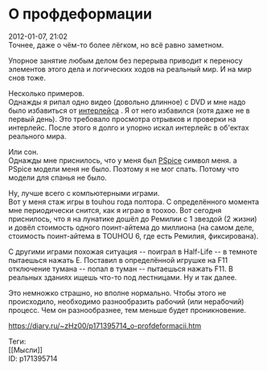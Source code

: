 О профдеформации
=================

   
 2012-01-07, 21:02   
  Точнее, даже о чём-то более лёгком, но всё равно заметном.   
   
 Упорное занятие любым делом без перерыва приводит к переносу элементов этого дела и логических ходов на реальный мир. И на мир снов тоже.   
   
 Несколько примеров.   
 Однажды я рипал одно видео (довольно длинное) с DVD и мне надо было избавиться от  [интерлейса](https://ru.wikipedia.org/wiki/Интерлейс)  . Я от него избавился (хотя даже не в первый день). Это требовало просмотра отрывков и проверки на интерлейс. После этого я долго и упорно искал интерлейс в об'ектах реального мира.   
   
 Или сон.   
 Однажды мне приснилось, что у меня был  [PSpice](https://ru.wikipedia.org/wiki/PSpice)  символ меня. а PSpice модели меня не было. Поэтому я не мог спать. Потому что модели для спанья не было.   
   
 Ну, лучше всего с компьютерными играми.   
 Вот у меня стаж игры в touhou года полтора. С определённого момента мне периодически снится, как я играю в тоохоо. Вот сегодня приснилось, что я на лунатике дошёл до Ремилии с 1 звездой (2 жизни) и довёл стоимость одного поинт-айтема до миллиона (на самом деле, стоимость поинт-айтема в TOUHOU 6, где есть Ремилия, фиксирована).   
   
 С другими играми похожая ситуация -- поиграл в Half-Life -- в темноте пытаешься нажать E. Поставил в определённой игрушке на F11 отключение тумана -- попал в туман -- пытаешься нажать F11. В реальных зданиях ищешь что-то под лестницами. Ну и так далее.   
   
 Это немножко страшно, но вполне нормально. Чтобы этого не происходило, необходимо разнообразить рабочий (или нерабочий) процесс. Чем он разнообразнее, тем меньше будет проникновение.   
    
 <https://diary.ru/~zHz00/p171395714_o-profdeformacii.htm>   
   
 Теги:   
 [[Мысли]]   
 ID: p171395714